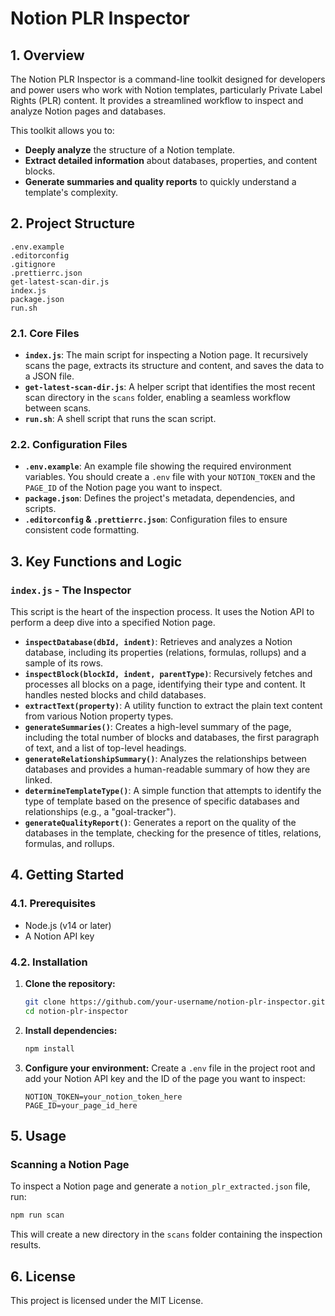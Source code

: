 # Notion PLR Inspector

## 1. Overview

The Notion PLR Inspector is a command-line toolkit designed for developers and power users who work with Notion templates, particularly Private Label Rights (PLR) content. It provides a streamlined workflow to inspect and analyze Notion pages and databases.

This toolkit allows you to:

- **Deeply analyze** the structure of a Notion template.
- **Extract detailed information** about databases, properties, and content blocks.
- **Generate summaries and quality reports** to quickly understand a template's complexity.

## 2. Project Structure

```
.env.example
.editorconfig
.gitignore
.prettierrc.json
get-latest-scan-dir.js
index.js
package.json
run.sh
```

### 2.1. Core Files

- **`index.js`**: The main script for inspecting a Notion page. It recursively scans the page, extracts its structure and content, and saves the data to a JSON file.
- **`get-latest-scan-dir.js`**: A helper script that identifies the most recent scan directory in the `scans` folder, enabling a seamless workflow between scans.
- **`run.sh`**: A shell script that runs the scan script.

### 2.2. Configuration Files

- **`.env.example`**: An example file showing the required environment variables. You should create a `.env` file with your `NOTION_TOKEN` and the `PAGE_ID` of the Notion page you want to inspect.
- **`package.json`**: Defines the project's metadata, dependencies, and scripts.
- **`.editorconfig` & `.prettierrc.json`**: Configuration files to ensure consistent code formatting.

## 3. Key Functions and Logic

### `index.js` - The Inspector

This script is the heart of the inspection process. It uses the Notion API to perform a deep dive into a specified Notion page.

- **`inspectDatabase(dbId, indent)`**: Retrieves and analyzes a Notion database, including its properties (relations, formulas, rollups) and a sample of its rows.
- **`inspectBlock(blockId, indent, parentType)`**: Recursively fetches and processes all blocks on a page, identifying their type and content. It handles nested blocks and child databases.
- **`extractText(property)`**: A utility function to extract the plain text content from various Notion property types.
- **`generateSummaries()`**: Creates a high-level summary of the page, including the total number of blocks and databases, the first paragraph of text, and a list of top-level headings.
- **`generateRelationshipSummary()`**: Analyzes the relationships between databases and provides a human-readable summary of how they are linked.
- **`determineTemplateType()`**: A simple function that attempts to identify the type of template based on the presence of specific databases and relationships (e.g., a "goal-tracker").
- **`generateQualityReport()`**: Generates a report on the quality of the databases in the template, checking for the presence of titles, relations, formulas, and rollups.

## 4. Getting Started

### 4.1. Prerequisites

- Node.js (v14 or later)
- A Notion API key

### 4.2. Installation

1.  **Clone the repository:**
    ```bash
    git clone https://github.com/your-username/notion-plr-inspector.git
    cd notion-plr-inspector
    ```
2.  **Install dependencies:**
    ```bash
    npm install
    ```
3.  **Configure your environment:**
    Create a `.env` file in the project root and add your Notion API key and the ID of the page you want to inspect:
    ```
    NOTION_TOKEN=your_notion_token_here
    PAGE_ID=your_page_id_here
    ```

## 5. Usage

### Scanning a Notion Page

To inspect a Notion page and generate a `notion_plr_extracted.json` file, run:

```bash
npm run scan
```

This will create a new directory in the `scans` folder containing the inspection results.

## 6. License

This project is licensed under the MIT License.
